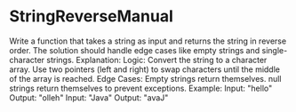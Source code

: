 # StringReverseManual
Write a function that takes a string as input and returns the string in reverse order. The solution should handle edge cases like empty strings and single-character strings.
Explanation:
Logic:
Convert the string to a character array.
Use two pointers (left and right) to swap characters until the middle of the array is reached.
Edge Cases:
Empty strings return themselves.
null strings return themselves to prevent exceptions.
Example:
Input: "hello"
Output: "olleh"
Input: "Java"
Output: "avaJ"
